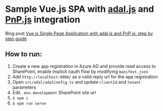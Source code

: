 # Sample Vue.js SPA with [adal.js](https://github.com/AzureAD/azure-activedirectory-library-for-js) and [PnP.js](https://github.com/pnp/pnpjs) integration

Blog post [Vue.js Single Page Application with adal.js and PnP.js: step by step guide](https://spblog.net/post/2019/02/20/vue-js-single-page-application-with-adal-js-and-pnp-js-step-by-step-guide)

## How to run:
1. Create a new app registration in Azure AD and provide read access to SharePoint, enable implicit oauth flow by modifying `manifest.json`
2. Add `http://localhost:8080/` as a valid reply url for the app registration
3. Open `src/adal/adalConfig.ts` and update `clientId` and `tenant` parameters
4. Edit `.env.development` SharePoint site url
5. `$ npm i`
6. `$ npm run serve`
